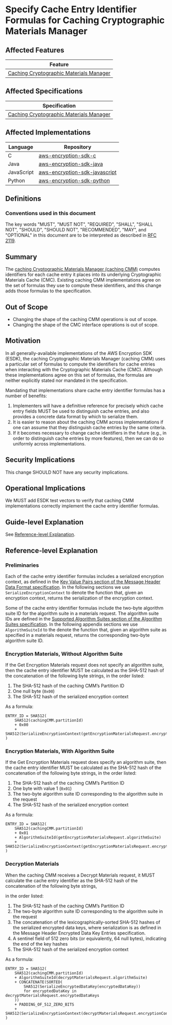 [//]: # "Copyright Amazon.com Inc. or its affiliates. All Rights Reserved."
[//]: # "SPDX-License-Identifier: CC-BY-SA-4.0"

# Specify Cache Entry Identifier Formulas for Caching Cryptographic Materials Manager

## Affected Features

| Feature                                                                   |
| ------------------------------------------------------------------------- |
| [Caching Cryptographic Materials Manager](../../framework/caching-cmm.md) |

## Affected Specifications

| Specification                                                             |
| ------------------------------------------------------------------------- |
| [Caching Cryptographic Materials Manager](../../framework/caching-cmm.md) |

## Affected Implementations

| Language   | Repository                                                                            |
| ---------- | ------------------------------------------------------------------------------------- |
| C          | [aws-encryption-sdk-c](https://github.com/aws/aws-encryption-sdk-c)                   |
| Java       | [aws-encryption-sdk-java](https://github.com/aws/aws-encryption-sdk-java)             |
| JavaScript | [aws-encryption-sdk-javascript](https://github.com/aws/aws-encryption-sdk-javascript) |
| Python     | [aws-encryption-sdk-python](https://github.com/aws/aws-encryption-sdk-python)         |

## Definitions

### Conventions used in this document

The key words
"MUST", "MUST NOT", "REQUIRED", "SHALL", "SHALL NOT",
"SHOULD", "SHOULD NOT", "RECOMMENDED", "MAY", and "OPTIONAL"
in this document are to be interpreted as described in
[RFC 2119](https://tools.ietf.org/html/rfc2119).

## Summary

The [caching Cryptographic Materials Manager (caching CMM)](../../framework/caching-cmm.md)
computes identifiers for each cache entry it places into its underlying Cryptographic Materials Cache (CMC).
Existing caching CMM implementations agree on the set of formulas
they use to compute these identifiers,
and this change adds those formulas to the specification.

## Out of Scope

- Changing the shape of the caching CMM operations is out of scope.
- Changing the shape of the CMC interface operations is out of scope.

## Motivation

In all generally-available implementations of the AWS Encryption SDK (ESDK),
the caching Cryptographic Materials Manager (caching CMM)
uses a particular set of formulas
to compute the identifiers for cache entries when interacting with the Cryptographic Materials Cache (CMC).
Although these implementations agree on this set of formulas,
the formulas are neither explicitly stated nor mandated in the specification.

Mandating that implementations share cache entry identifier formulas
has a number of benefits:

1.  Implementers will have a definitive reference
    for precisely which cache entry fields MUST be used to distinguish cache entries,
    and also provides a concrete data format by which to serialize them.
1.  It is easier to reason about the caching CMM across implementations
    if one can assume that they distinguish cache entries by the same criteria.
1.  If it becomes necessary to change cache identifiers in the future
    (e.g., in order to distinguish cache entries by more features),
    then we can do so uniformly across implementations.

## Security Implications

This change SHOULD NOT have any security implications.

## Operational Implications

We MUST add ESDK test vectors to verify that caching CMM implementations
correctly implement the cache entry identifier formulas.

## Guide-level Explanation

See [Reference-level Explanation](#reference-level-explanation).

## Reference-level Explanation

### Preliminaries

Each of the cache entry identifier formulas includes a serialized encryption context,
as defined in the
[Key Value Pairs section of the Message Header Data Format specification](../../data-format/message-header.md#key-value-pairs).
In the following sections we use `SerializeEncryptionContext`
to denote the function that,
given an encryption context,
returns the serialization of the encryption context.

Some of the cache entry identifier formulas include
the two-byte algorithm suite ID for the algorithm suite in a materials request.
The algorithm suite IDs are defined in the
[Supported Algorithm Suites section of the Algorithm Suites specification](../../framework/algorithm-suites.md#supported-algorithm-suites).
In the following appendix sections we use `AlgorithmSuiteId`
to the denote the function that,
given an algorithm suite as specified in a materials request,
returns the corresponding two-byte algorithm suite ID.

### Encryption Materials, Without Algorithm Suite

If the Get Encryption Materials request does not specify an algorithm suite,
then the cache entry identifier MUST be calculated
as the SHA-512 hash of the concatenation of the following byte strings,
in the order listed:

1. The SHA-512 hash of the caching CMM’s Partition ID
2. One null byte (`0x00`)
3. The SHA-512 hash of the serialized encryption context

As a formula:

```
ENTRY_ID = SHA512(
    SHA512(cachingCMM.partitionId)
    + 0x00
    + SHA512(SerializeEncryptionContext(getEncryptionMaterialsRequest.encryptionContext))
)
```

### Encryption Materials, With Algorithm Suite

If the Get Encryption Materials request does specify an algorithm suite,
then the cache entry identifier MUST be calculated
as the SHA-512 hash of the concatenation of the following byte strings,
in the order listed:

1.  The SHA-512 hash of the caching CMM’s Partition ID
2.  One byte with value 1 (`0x01`)
3.  The two-byte algorithm suite ID corresponding to the algorithm suite in the request
4.  The SHA-512 hash of the serialized encryption context

As a formula:

```
ENTRY_ID = SHA512(
    SHA512(cachingCMM.partitionId)
    + 0x01
    + AlgorithmSuiteId(getEncryptionMaterialsRequest.algorithmSuite)
    + SHA512(SerializeEncryptionContext(getEncryptionMaterialsRequest.encryptionContext))
)
```

### Decryption Materials

When the caching CMM receives a Decrypt Materials request,
it MUST calculate the cache entry identifier as
the SHA-512 hash of the concatenation of the following byte strings,

in the order listed:

1.  The SHA-512 hash of the caching CMM’s Partition ID
2.  The two-byte algorithm suite ID corresponding to the algorithm suite in the request
3.  The concatenation of the lexicographically-sorted SHA-512 hashes of the serialized encrypted data keys,
    where serialization is as defined in the Message Header Encrypted Data Key Entries specification.
4.  A sentinel field of 512 zero bits (or equivalently, 64 null bytes), indicating the end of the key hashes
5.  The SHA-512 hash of the serialized encryption context

As a formula:

```
ENTRY_ID = SHA512(
    SHA512(cachingCMM.partitionId)
    + AlgorithmSuiteId(decryptMaterialsRequest.algorithmSuite)
    + CONCATENATE(SORTED(
        SHA512(SerializeEncryptedDataKey(encryptedDataKey))
        for encryptedDataKey in decryptMaterialsRequest.encryptedDataKeys
    ))
    + PADDING_OF_512_ZERO_BITS
    + SHA512(SerializeEncryptionContext(decryptMaterialsRequest.encryptionContext))
)
```
